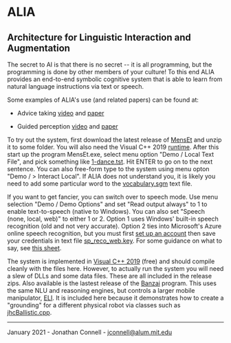 # ALIA
## Architecture for Linguistic Interaction and Augmentation

The secret to AI is that there is no secret -- it is all programming, but the programming is done by other members of your culture! To this end ALIA provides an end-to-end symbolic cognitive system that is able to learn from natural language instructions via text or speech. 

Some examples of ALIA's use (and related papers) can be found at:

* Advice taking [video](https://youtu.be/EjzdjWy3SKM) and [paper](https://arxiv.org/abs/1911.09782)

* Guided perception [video](https://youtu.be/jZT1muSBjoc) and [paper](https://arxiv.org/abs/1911.11620)

To try out the system, first download the latest release of [MensEt](robot/MensEt/MensEt_v240.zip) and unzip it to some folder. You will also need the Visual C++ 2019 [runtime](https://aka.ms/vs/16/release/vc_redist.x64.exe). After this start up the program MensEt.exe, select menu option "Demo / Local Text File", and pick something like [1-dance.tst](robot/MensEt/test/1-dance.tst). Hit ENTER to go on to the next sentence. You can also free-form type to the system using menu opton "Demo / > Interact Local". If ALIA does not understand you, it is likely you need to add some particular word to the [vocabulary.sgm](robot/MensEt/language/vocabulary.sgm) text file.

If you want to get fancier, you can switch over to speech mode. Use menu selection "Demo / Demo Options" and set "Read output always" to 1 to enable text-to-speech (native to Windows). You can also set "Speech (none, local, web)" to either 1 or 2. Option 1 uses Windows' built-in speech recognition (old and not very accurate). Option 2 ties into Microsoft's Azure online speech recognition, but you must first [set up an account](https://ms.portal.azure.com/#create/Microsoft.CognitiveServicesSpeechServices) then save your credentials in text file [sp_reco_web.key](robot/MensEt/sp_reco_web.key). For some guidance on what to say, see [this sheet](robot/MensEt/test/Robot_Dialog.pdf).

The system is implemented in [Visual C++ 2019](https://visualstudio.microsoft.com/thank-you-downloading-visual-studio/?sku=Community&rel=16) (free) and should compile cleanly with the files here. However, to actually run the system you will need a slew of DLLs and some data files. These are all included in the release zips. Also available is the lastest release of the [Banzai](robot/Banzai/Banzai_v380.zip) program. This uses the same NLU and reasoning engines, but controls a larger mobile manipulator, [ELI](robot/Banzai/ELI_robot.jpg). It is included here because it demonstrates how to create a "grounding" for a different physical robot via classes such as [jhcBallistic.cpp](robot/common/Grounding/jhcBallistic.cpp).

---

January 2021 - Jonathan Connell - jconnell@alum.mit.edu


